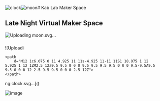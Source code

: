 ![clock](https://github.com/user-attachments/assets/77d7a546-4d3f-426d-9a8b-a68d9b38cac3)![moon](https://github.com/user-attachments/assets/12dbdb89-255b-4464-837e-3837879e02fd)# Kab Lab Maker Space

## Late Night Virtual Maker Space

![Uploading moon<svg xmlns="http://www.w3.org/2000/svg" viewBox="0 0 24 24" width="24" height="24"><path d="M14.768 3.96v.001l-.002-.005a9.08 9.08 0 0 0-.218-.779c-.13-.394.21-.8.602-.67.29.096.575.205.855.328l.01.005A10.002 10.002 0 0 1 12 22a10.002 10.002 0 0 1-9.162-5.985l-.004-.01a9.722 9.722 0 0 1-.329-.855c-.13-.392.277-.732.67-.602.257.084.517.157.78.218l.004.002A9 9 0 0 0 14.999 6a9.09 9.09 0 0 0-.231-2.04ZM16.5 6c0 5.799-4.701 10.5-10.5 10.5-.426 0-.847-.026-1.26-.075A8.5 8.5 0 1 0 16.425 4.74c.05.413.075.833.075 1.259Z"></path></svg>.svg…]()

![Uploadi<svg xmlns="http://www.w3.org/2000/svg" viewBox="0 0 24 24" width="24" height="24">

    <path
        d="M12 1c6.075 0 11 4.925 11 11s-4.925 11-11 11S1 18.075 1 12 5.925 1 12 1ZM2.5 12a9.5 9.5 0 0 0 9.5 9.5 9.5 9.5 0 0 0 9.5-9.5A9.5 9.5 0 0 0 12 2.5 9.5 9.5 0 0 0 2.5 12Z">
    </path>
</svg>ng clock.svg…]()

![image](https://github.com/user-attachments/assets/36ba8238-55d2-45d8-b2e0-cfa85a859cbe)
